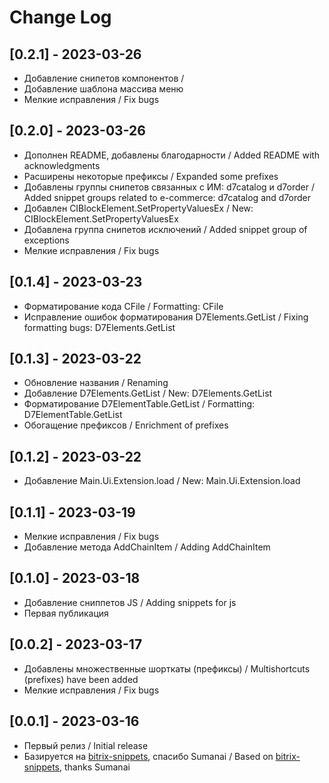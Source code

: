 # Change Log


## [0.2.1] - 2023-03-26

- Добавление снипетов компонентов /
- Добавление шаблона массива меню
- Мелкие исправления / Fix bugs

## [0.2.0] - 2023-03-26

- Дополнен README, добавлены благодарности / Added README with acknowledgments
- Расширены некоторые префиксы / Expanded some prefixes
- Добавлены группы снипетов связанных с ИМ: d7catalog и d7order / Added snippet groups related to e-commerce: d7catalog and d7order
- Добавлен CIBlockElement.SetPropertyValuesEx / New: CIBlockElement.SetPropertyValuesEx
- Добавлена группа снипетов исключений /  Added snippet group of exceptions
- Мелкие исправления / Fix bugs

## [0.1.4] - 2023-03-23

- Форматирование кода CFile / Formatting: CFile
- Исправление ошибок форматирования D7Elements.GetList / Fixing formatting bugs: D7Elements.GetList

## [0.1.3] - 2023-03-22

- Обновление названия / Renaming
- Добавление D7Elements.GetList / New: D7Elements.GetList
- Форматирование D7ElementTable.GetList / Formatting: D7ElementTable.GetList
- Обогащение префиксов / Enrichment of prefixes

## [0.1.2] - 2023-03-22

- Добавление Main.Ui.Extension.load / New: Main.Ui.Extension.load

## [0.1.1] - 2023-03-19

- Мелкие исправления / Fix bugs
- Добавление метода AddChainItem / Adding AddChainItem

## [0.1.0] - 2023-03-18

- Добавление сниппетов JS / Adding snippets for js
- Первая публикация

## [0.0.2] - 2023-03-17

- Добавлены множественные шорткаты (префиксы) / Multishortcuts (prefixes)  have been added
- Мелкие исправления / Fix bugs

## [0.0.1] - 2023-03-16

- Первый релиз / Initial release
- Базируется на [bitrix-snippets](https://marketplace.visualstudio.com/items?itemName=sumanai.bitrix-snippet), спасибо Sumanai / Based on [bitrix-snippets](https://marketplace.visualstudio.com/items?itemName=sumanai.bitrix-snippet), thanks Sumanai